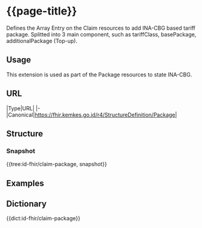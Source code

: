 # {{page-title}}
Defines the Array Entry on the Claim resources to add INA-CBG based tariff package. Splitted into 3 main component, such as tariffClass, basePackage, additionalPackage (Top-up).

## Usage
This extension is used as part of the Package resources to state INA-CBG.

## URL
|Type|URL|
|-
|Canonical|https://fhir.kemkes.go.id/r4/StructureDefinition/Package|

## Structure
### Snapshot
<div>
{{tree:id-fhir/claim-package, snapshot}}
</div>

## Examples

## Dictionary
{{dict:id-fhir/claim-package}} 
